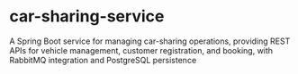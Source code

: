 # car-sharing-service
A Spring Boot service for managing car-sharing operations, providing REST APIs for vehicle management, customer registration, and booking, with RabbitMQ integration and PostgreSQL persistence
